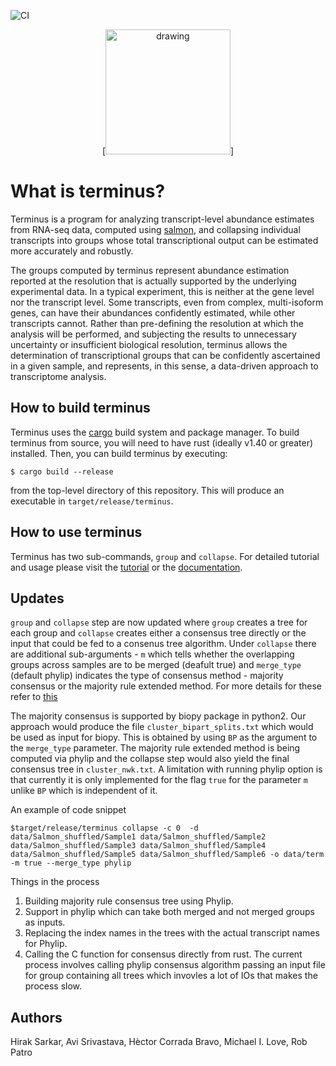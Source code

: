 ![CI](https://github.com/COMBINE-lab/Terminus/workflows/CI/badge.svg?branch=master)

<p align="center">
[<img src="https://upload.wikimedia.org/wikipedia/commons/thumb/d/dd/Design_for_a_Stained_Glass_Window_with_Terminus%2C_by_Hans_Holbein_the_Younger.jpg/800px-Design_for_a_Stained_Glass_Window_with_Terminus%2C_by_Hans_Holbein_the_Younger.jpg" alt="drawing" width="200">]
</p>

What is terminus?
=================

Terminus is a program for analyzing transcript-level abundance estimates from RNA-seq data, 
computed using [salmon](https://github.com/COMBINE-lab/salmon), and collapsing individual transcripts 
into groups whose total transcriptional output can be estimated more accurately and robustly.

The groups computed by terminus represent abundance estimation reported at the resolution that 
is actually supported by the underlying experimental data. In a typical experiment, this is 
neither at the gene level nor the transcript level. Some transcripts, even from complex, multi-isoform genes, 
can have their abundances confidently estimated, while other transcripts cannot. Rather than pre-defining 
the resolution at which the analysis will be performed, and subjecting the results to unnecessary uncertainty 
or insufficient biological resolution, terminus allows the determination of transcriptional groups that can 
be confidently ascertained in a given sample, and represents, in this sense, a data-driven approach to 
transcriptome analysis.


How to build terminus
---------------------

Terminus uses the [cargo](https://github.com/rust-lang/cargo) build system and package manager.  To build terminus from source, you will need to have rust (ideally v1.40 or greater) installed.  Then, you can build terminus by executing:

```
$ cargo build --release
```

from the top-level directory of this repository.  This will produce an executable in `target/release/terminus`.

How to use terminus
-------------------

Terminus has two sub-commands, `group` and `collapse`. For detailed tutorial and usage please visit the [tutorial](https://combine-lab.github.io/terminus-tutorial/2020/running-terminus/) or the [documentation](https://terminus.readthedocs.io/en/latest/).

Updates
-------
`group` and `collapse` step are now updated where `group` creates a tree for each group and `collapse` creates either a consensus tree directly or the input that could be fed to a consenus tree algorithm. Under `collapse` there are additional sub-arguments - `m` which tells whether the overlapping groups across samples are to be merged (deafult true) and `merge_type` (default phylip) indicates the type of consensus method - majority consensus or the majority rule extended method. For more details for these refer to [this](https://evolution.genetics.washington.edu/phylip/doc/consense.html)

The majority consensus is supported by biopy package in python2. Our approach would produce the file ```cluster_bipart_splits.txt``` which would be used as input for biopy. This is obtained by using `BP` as the argument to the `merge_type` parameter. The majority rule extended method is being computed via phylip and the collapse step would also yield the final consensus tree in `cluster_nwk.txt`. A limitation with running phylip option is that currently it is only implemented for the flag `true` for the parameter `m` unlike `BP` which is independent of it.

An example of code snippet
```
$target/release/terminus collapse -c 0  -d data/Salmon_shuffled/Sample1 data/Salmon_shuffled/Sample2 data/Salmon_shuffled/Sample3 data/Salmon_shuffled/Sample4 data/Salmon_shuffled/Sample5 data/Salmon_shuffled/Sample6 -o data/term -m true --merge_type phylip
```

Things in the process
<ol>
  <li> Building majority rule consensus tree using Phylip. </li>
  <li> Support in phylip which can take both merged and not merged groups as inputs. </li>
  <li> Replacing the index names in the trees with the actual transcript names for Phylip.</li>
  <li> Calling the C function for consensus directly from rust. The current process involves calling phylip consensus algorithm passing an input file for group containing all trees which invovles a lot of IOs that makes the process slow.</li>
</ol>

Authors
-------

Hirak Sarkar, Avi Srivastava, H&egrave;ctor Corrada Bravo, Michael I. Love, Rob Patro
